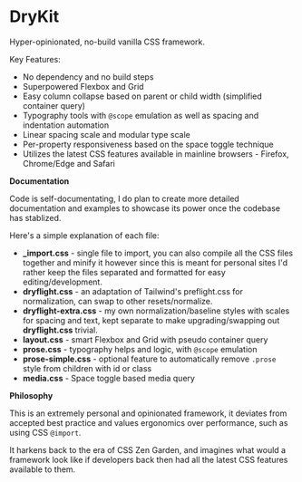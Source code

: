 # DryKit
Hyper-opinionated, no-build vanilla CSS framework.

Key Features:

  - No dependency and no build steps
  - Superpowered Flexbox and Grid
  - Easy column collapse based on parent or child width (simplified container query)
  - Typography tools with `@scope` emulation as well as spacing and indentation automation
  - Linear spacing scale and modular type scale
  - Per-property responsiveness based on the space toggle technique
  - Utilizes the latest CSS features available in mainline browsers - Firefox, Chrome/Edge and Safari
 
**Documentation**

Code is self-documentating, I do plan to create more detailed documentation and examples to showcase its power once the codebase has stablized.

Here's a simple explanation of each file:

 - **_import.css** - single file to import, you can also compile all the CSS files together and minify it however since this is meant for personal sites I'd rather keep the files separated and formatted for easy editing/development.
 - **dryflight.css** - an adaptation of Tailwind's preflight.css for normalization, can swap to other resets/normalize.
 - **dryflight-extra.css** - my own normalization/baseline styles with scales for spacing and text, kept separate to make upgrading/swapping out **dryflight.css** trivial.
 - **layout.css** - smart Flexbox and Grid with pseudo container query
 - **prose.css** - typography helps and logic, with `@scope` emulation
 - **prose-simple.css** - optional feature to automatically remove `.prose` style from children with id or class
 - **media.css** - Space toggle based media query

**Philosophy**

This is an extremely personal and opinionated framework, it deviates from accepted best practice and values ergonomics over performance, such as using CSS `@import`.

It harkens back to the era of CSS Zen Garden, and imagines what would a framework look like if developers back then had all the latest CSS features available to them.
